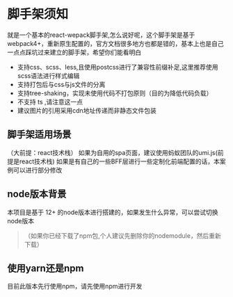 # 脚手架须知
就是一个基本的react-wepack脚手架,怎么说好呢，这个脚手架是基于webpack4+，重新原生配置的，官方文档很多地方也都是错的，基本上也是自己一点点踩坑过来建立的脚手架，希望你们能看明白
   
+ 支持css、scss、less,且使用postcss进行了兼容性前缀补足,这里推荐使用scss语法进行样式编辑
+ 支持打包后与css与js文件的分离
+ 支持tree-shaking，实现未使用代码不打包原则（目的为降低代码负载）
+ 不支持 ts ,请注意这一点
+ 建议图片的引用采用cdn地址传递而非静态文件包装

## 脚手架适用场景
（大前提：react技术栈）
如果为自用的spa页面，建议使用蚂蚁团队的umi.js(前提是react技术栈)
如果是有自己的一些BFF层进行一些定制化前端配置的话，本案例可以进行部分修改
## node版本背景
本项目是基于 12+ 的node版本进行搭建的，如果发生什么异常，可以尝试切换node版本
>（如果你已经下载了npm包,个人建议先删除你的nodemodule，然后重新下载）
## 使用yarn还是npm
目前此版本先行使用npm，请先使用npm进行开发
